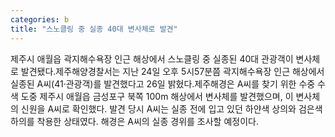 ```yaml
---
categories: b
title: "스노클링 중 실종 40대 변사체로 발견"
---
```

제주시 애월읍 곽지해수욕장 인근 해상에서 스노클링 중 실종된 40대 관광객이 변사체로 발견됐다.제주해양경찰서는 지난 24일 오후 5시57분쯤 곽지해수욕장 인근 해상에서 실종된 A씨(41·관광객)를 발견했다고 26일 밝혔다.제주해경은 A씨를 찾기 위한 수중 수색 도중 제주시 애월읍 금성포구 북쪽 100m 해상에서 변사체를 발견했으며, 이 변사체의 신원을 A씨로 확인했다. 발견 당시 A씨는 실종 전에 입고 있던 하얀색 상의와 검은색 하의를 착용한 상태였다. 해경은 A씨의 실종 경위를 조사할 예정이다.